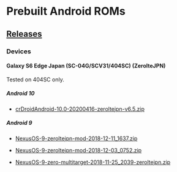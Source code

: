 # Prebuilt Android ROMs

## [Releases](https://github.com/yuk7/Android-ROMs/releases)

### Devices
#### Galaxy S6 Edge Japan (SC-04G/SCV31/404SC) (ZerolteJPN)
Tested on 404SC only.
##### Android 10
* [crDroidAndroid-10.0-20200416-zeroltejpn-v6.5.zip](https://github.com/yuk7/Android-ROMs/releases/tag/zeroltejpn-20120300)

##### Android 9
* [NexusOS-9-zeroltejpn-mod-2018-12-11_1637.zip](https://github.com/yuk7/Android-ROMs/releases/tag/zeroltejpn-18121500)

* [NexusOS-9-zeroltejpn-mod-2018-12-03_0752.zip](https://github.com/yuk7/Android-ROMs/releases/tag/zeroltejpn-18120901)

* [NexusOS-9-zero-multitarget-2018-11-25_2039-zeroltejpn.zip](https://github.com/yuk7/Android-ROMs/releases/tag/zeroltejpn-18120900)

